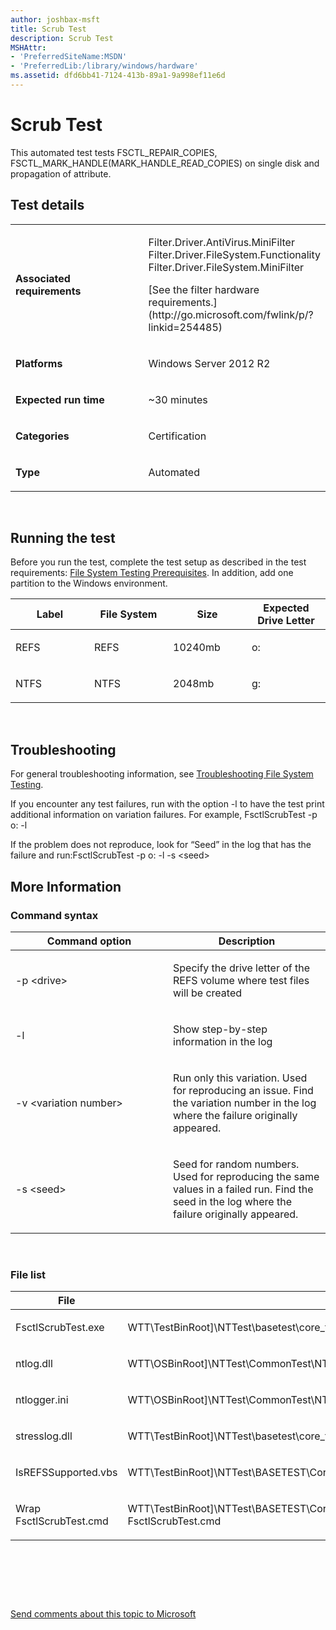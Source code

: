 ```yaml
---
author: joshbax-msft
title: Scrub Test
description: Scrub Test
MSHAttr:
- 'PreferredSiteName:MSDN'
- 'PreferredLib:/library/windows/hardware'
ms.assetid: dfd6bb41-7124-413b-89a1-9a998ef11e6d
---
```


# Scrub Test


This automated test tests FSCTL\_REPAIR\_COPIES, FSCTL\_MARK\_HANDLE(MARK\_HANDLE\_READ\_COPIES) on single disk and propagation of attribute.

## Test details


<table>
<colgroup>
<col width="50%" />
<col width="50%" />
</colgroup>
<tbody>
<tr class="odd">
<td><p><strong>Associated requirements</strong></p></td>
<td><p>Filter.Driver.AntiVirus.MiniFilter Filter.Driver.FileSystem.Functionality Filter.Driver.FileSystem.MiniFilter</p>
<p>[See the filter hardware requirements.](http://go.microsoft.com/fwlink/p/?linkid=254485)</p></td>
</tr>
<tr class="even">
<td><p><strong>Platforms</strong></p></td>
<td><p>Windows Server 2012 R2</p></td>
</tr>
<tr class="odd">
<td><p><strong>Expected run time</strong></p></td>
<td><p>~30 minutes</p></td>
</tr>
<tr class="even">
<td><p><strong>Categories</strong></p></td>
<td><p>Certification</p></td>
</tr>
<tr class="odd">
<td><p><strong>Type</strong></p></td>
<td><p>Automated</p></td>
</tr>
</tbody>
</table>

 

## Running the test


Before you run the test, complete the test setup as described in the test requirements: [File System Testing Prerequisites](file-system-testing-prerequisites.md). In addition, add one partition to the Windows environment.

<table>
<colgroup>
<col width="25%" />
<col width="25%" />
<col width="25%" />
<col width="25%" />
</colgroup>
<thead>
<tr class="header">
<th>Label</th>
<th>File System</th>
<th>Size</th>
<th>Expected Drive Letter</th>
</tr>
</thead>
<tbody>
<tr class="odd">
<td><p>REFS</p></td>
<td><p>REFS</p></td>
<td><p>10240mb</p></td>
<td><p>o:</p></td>
</tr>
<tr class="even">
<td><p>NTFS</p></td>
<td><p>NTFS</p></td>
<td><p>2048mb</p></td>
<td><p>g:</p></td>
</tr>
</tbody>
</table>

 

## Troubleshooting


For general troubleshooting information, see [Troubleshooting File System Testing](troubleshooting-file-system-testing.md).

If you encounter any test failures, run with the option -l to have the test print additional information on variation failures. For example, FsctlScrubTest -p o: -l

If the problem does not reproduce, look for “Seed” in the log that has the failure and run:FsctlScrubTest -p o: -l -s &lt;seed&gt;

## More Information


### Command syntax

<table>
<colgroup>
<col width="50%" />
<col width="50%" />
</colgroup>
<thead>
<tr class="header">
<th>Command option</th>
<th>Description</th>
</tr>
</thead>
<tbody>
<tr class="odd">
<td><p>-p &lt;drive&gt;</p></td>
<td><p>Specify the drive letter of the REFS volume where test files will be created</p></td>
</tr>
<tr class="even">
<td><p>-l</p></td>
<td><p>Show step-by-step information in the log</p></td>
</tr>
<tr class="odd">
<td><p>-v &lt;variation number&gt;</p></td>
<td><p>Run only this variation. Used for reproducing an issue. Find the variation number in the log where the failure originally appeared.</p></td>
</tr>
<tr class="even">
<td><p>-s &lt;seed&gt;</p></td>
<td><p>Seed for random numbers. Used for reproducing the same values in a failed run. Find the seed in the log where the failure originally appeared.</p></td>
</tr>
</tbody>
</table>

 

### File list

<table>
<colgroup>
<col width="50%" />
<col width="50%" />
</colgroup>
<thead>
<tr class="header">
<th>File</th>
<th>Location</th>
</tr>
</thead>
<tbody>
<tr class="odd">
<td><p>FsctlScrubTest.exe</p></td>
<td><p>WTT\TestBinRoot]\NTTest\basetest\core_file_services\refs\scrub\FsctlScrubTest.exe</p></td>
</tr>
<tr class="even">
<td><p>ntlog.dll</p></td>
<td><p>WTT\OSBinRoot]\NTTest\CommonTest\NTLog\ntlog.dll</p></td>
</tr>
<tr class="odd">
<td><p>ntlogger.ini</p></td>
<td><p>WTT\OSBinRoot]\NTTest\CommonTest\NTLog\ntlogger.ini</p></td>
</tr>
<tr class="even">
<td><p>stresslog.dll</p></td>
<td><p>WTT\TestBinRoot]\NTTest\basetest\core_file_services\shared_libs\stresslog.dll</p></td>
</tr>
<tr class="odd">
<td><p>IsREFSSupported.vbs</p></td>
<td><p>WTT\TestBinRoot]\NTTest\BASETEST\Core_File_Services\FilterManager\TestSuite\Scripts\FileSystems\IsREFSSupported.vbs</p></td>
</tr>
<tr class="even">
<td><p>Wrap FsctlScrubTest.cmd</p></td>
<td><p>WTT\TestBinRoot]\NTTest\BASETEST\Core_File_Services\FilterManager\TestSuite\Scripts\FileSystems\Wrap FsctlScrubTest.cmd</p></td>
</tr>
</tbody>
</table>

 

 

 

[Send comments about this topic to Microsoft](mailto:wsddocfb@microsoft.com?subject=Documentation%20feedback%20%5Bp_hck\p_hck%5D:%20Scrub%20Test%20%20RELEASE:%20%284/27/2016%29&body=%0A%0APRIVACY%20STATEMENT%0A%0AWe%20use%20your%20feedback%20to%20improve%20the%20documentation.%20We%20don't%20use%20your%20email%20address%20for%20any%20other%20purpose,%20and%20we'll%20remove%20your%20email%20address%20from%20our%20system%20after%20the%20issue%20that%20you're%20reporting%20is%20fixed.%20While%20we're%20working%20to%20fix%20this%20issue,%20we%20might%20send%20you%20an%20email%20message%20to%20ask%20for%20more%20info.%20Later,%20we%20might%20also%20send%20you%20an%20email%20message%20to%20let%20you%20know%20that%20we've%20addressed%20your%20feedback.%0A%0AFor%20more%20info%20about%20Microsoft's%20privacy%20policy,%20see%20http://privacy.microsoft.com/default.aspx. "Send comments about this topic to Microsoft")




